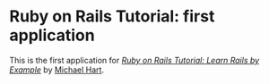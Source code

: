 # Ruby on Rails Tutorial: first application

This is the first application for
[*Ruby on Rails Tutorial: Learn Rails by Example*](http://railstutorial.org/)
by [Michael Hart](http://michaelhartl.com/).